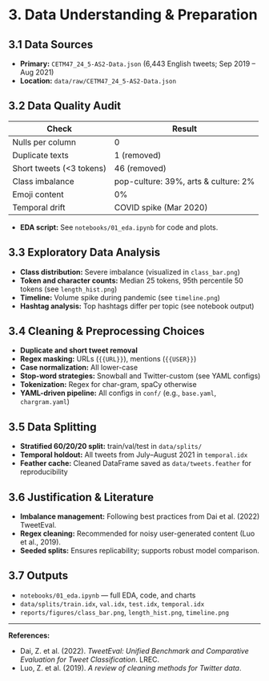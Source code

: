 # 3. Data Understanding & Preparation

## 3.1 Data Sources

- **Primary:** `CETM47_24_5-AS2-Data.json` (6,443 English tweets; Sep 2019 – Aug 2021)
- **Location:** `data/raw/CETM47_24_5-AS2-Data.json`

## 3.2 Data Quality Audit

| Check                  | Result                  |
|------------------------|------------------------|
| Nulls per column       | 0                      |
| Duplicate texts        | 1 (removed)            |
| Short tweets (<3 tokens)| 46 (removed)           |
| Class imbalance        | pop-culture: 39%, arts & culture: 2% |
| Emoji content          | 0%                     |
| Temporal drift         | COVID spike (Mar 2020) |

- **EDA script:** See `notebooks/01_eda.ipynb` for code and plots.

## 3.3 Exploratory Data Analysis

- **Class distribution:** Severe imbalance (visualized in `class_bar.png`)
- **Token and character counts:** Median 25 tokens, 95th percentile 50 tokens (see `length_hist.png`)
- **Timeline:** Volume spike during pandemic (see `timeline.png`)
- **Hashtag analysis:** Top hashtags differ per topic (see notebook output)

## 3.4 Cleaning & Preprocessing Choices

- **Duplicate and short tweet removal**
- **Regex masking:** URLs (`{{URL}}`), mentions (`{{USER}}`)
- **Case normalization:** All lower-case
- **Stop-word strategies:** Snowball and Twitter-custom (see YAML configs)
- **Tokenization:** Regex for char-gram, spaCy otherwise
- **YAML-driven pipeline:** All configs in `conf/` (e.g., `base.yaml`, `chargram.yaml`)

## 3.5 Data Splitting

- **Stratified 60/20/20 split:** train/val/test in `data/splits/`
- **Temporal holdout:** All tweets from July–August 2021 in `temporal.idx`
- **Feather cache:** Cleaned DataFrame saved as `data/tweets.feather` for reproducibility

## 3.6 Justification & Literature

- **Imbalance management:** Following best practices from Dai et al. (2022) TweetEval.
- **Regex cleaning:** Recommended for noisy user-generated content (Luo et al., 2019).
- **Seeded splits:** Ensures replicability; supports robust model comparison.

## 3.7 Outputs

- `notebooks/01_eda.ipynb` — full EDA, code, and charts
- `data/splits/train.idx`, `val.idx`, `test.idx`, `temporal.idx`
- `reports/figures/class_bar.png`, `length_hist.png`, `timeline.png`

---

**References:**
- Dai, Z. et al. (2022). *TweetEval: Unified Benchmark and Comparative Evaluation for Tweet Classification*. LREC.
- Luo, Z. et al. (2019). *A review of cleaning methods for Twitter data*. 

